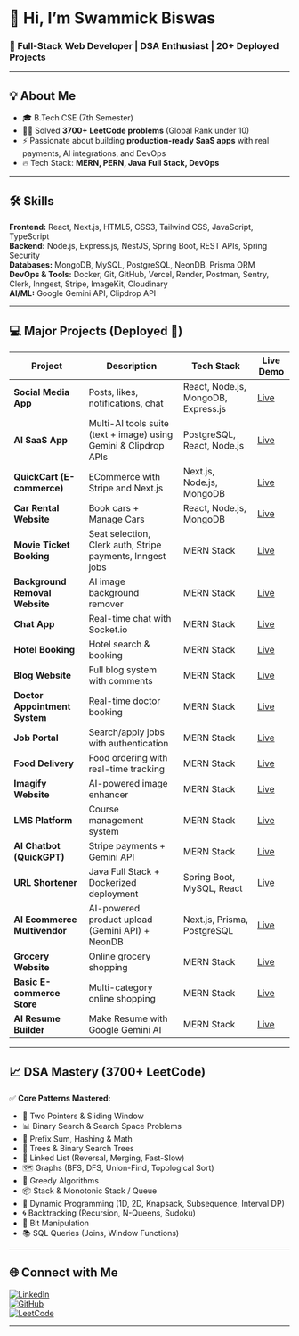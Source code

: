 # 👋 Hi, I’m Swammick Biswas

### 🚀 Full-Stack Web Developer | DSA Enthusiast | 20+ Deployed Projects

---

## 💡 About Me

- 🎓 B.Tech CSE (7th Semester)
- 🧑‍💻 Solved **3700+ LeetCode problems** (Global Rank under 10)
- ⚡ Passionate about building **production-ready SaaS apps** with real payments, AI integrations, and DevOps
- 🔥 Tech Stack: **MERN, PERN, Java Full Stack, DevOps**

---

## 🛠️ Skills

**Frontend:** React, Next.js, HTML5, CSS3, Tailwind CSS, JavaScript, TypeScript  
**Backend:** Node.js, Express.js, NestJS, Spring Boot, REST APIs, Spring Security  
**Databases:** MongoDB, MySQL, PostgreSQL, NeonDB, Prisma ORM  
**DevOps & Tools:** Docker, Git, GitHub, Vercel, Render, Postman, Sentry, Clerk, Inngest, Stripe, ImageKit, Cloudinary  
**AI/ML:** Google Gemini API, Clipdrop API

---

## 💻 Major Projects (Deployed 🚀)

| Project                        | Description                                                      | Tech Stack                          | Live Demo                                                |
| ------------------------------ | ---------------------------------------------------------------- | ----------------------------------- | -------------------------------------------------------- |
| **Social Media App**           | Posts, likes, notifications, chat                                | React, Node.js, MongoDB, Express.js | [Live](https://pingup-frontend-navy.vercel.app/)         |
| **AI SaaS App**                | Multi-AI tools suite (text + image) using Gemini & Clipdrop APIs | PostgreSQL, React, Node.js          | [Live](https://quick-ai-tau.vercel.app/)                 |
| **QuickCart (E-commerce)**     | ECommerce with Stripe and Next.js                                | Next.js, Node.js, MongoDB           | [Live](https://quick-cart-neon-two.vercel.app/)          |
| **Car Rental Website**         | Book cars + Manage Cars                                          | React, Node.js, MongoDB             | [Live](https://car-rental-swammick.vercel.app/)          |
| **Movie Ticket Booking**       | Seat selection, Clerk auth, Stripe payments, Inngest jobs        | MERN Stack                          | [Live](https://quickshow-lake.vercel.app/)               |
| **Background Removal Website** | AI image background remover                                      | MERN Stack                          | [Live](https://bg-removal-frontend-pearl.vercel.app/)    |
| **Chat App**                   | Real-time chat with Socket.io                                    | MERN Stack                          | [Live](https://chat-app-frontend-weld-seven.vercel.app/) |
| **Hotel Booking**              | Hotel search & booking                                           | MERN Stack                          | [Live](https://quickstay-two.vercel.app/)                |
| **Blog Website**               | Full blog system with comments                                   | MERN Stack                          | [Live](https://quick-blog-frontend.vercel.app/)          |
| **Doctor Appointment System**  | Real-time doctor booking                                         | MERN Stack                          | [Live](https://prescripto-frontend-rose.vercel.app/)     |
| **Job Portal**                 | Search/apply jobs with authentication                            | MERN Stack                          | [Live](https://job-portal-frontend-jet.vercel.app/)      |
| **Food Delivery**              | Food ordering with real-time tracking                            | MERN Stack                          | [Live](https://food-del-client-c5s9.onrender.com/)       |
| **Imagify Website**            | AI-powered image enhancer                                        | MERN Stack                          | [Live](https://imagify-frontend-swart.vercel.app/)       |
| **LMS Platform**               | Course management system                                         | MERN Stack                          | [Live](https://lms-client-chi-ten.vercel.app/)           |
| **AI Chatbot (QuickGPT)**      | Stripe payments + Gemini API                                     | MERN Stack                          | [Live](https://quickgpt-five.vercel.app/)                |
| **URL Shortener**              | Java Full Stack + Dockerized deployment                          | Spring Boot, MySQL, React           | [Live](https://url-shortener-react-psi.vercel.app/)      |
| **AI Ecommerce Multivendor**   | AI-powered product upload (Gemini API) + NeonDB                  | Next.js, Prisma, PostgreSQL         | [Live](https://gocart-cyan.vercel.app/)                  |
| **Grocery Website**            | Online grocery shopping                                          | MERN Stack                          | [Live](https://greencart-five.vercel.app/)               |
| **Basic E-commerce Store**     | Multi-category online shopping                                   | MERN Stack                          | [Live](https://ecommerce-frontend-nine-flax.vercel.app/) |
| **AI Resume Builder**          | Make Resume with Google Gemini AI                                | MERN Stack                          | [Live](https://resume-client-eta.vercel.app/)            |

---

## 📈 DSA Mastery (3700+ LeetCode)

✅ **Core Patterns Mastered:**

- 🔁 Two Pointers & Sliding Window
- 📊 Binary Search & Search Space Problems
- 🧮 Prefix Sum, Hashing & Math
- 🌲 Trees & Binary Search Trees
- 🧵 Linked List (Reversal, Merging, Fast-Slow)
- 🗺️ Graphs (BFS, DFS, Union-Find, Topological Sort)
- 🎯 Greedy Algorithms
- 📦 Stack & Monotonic Stack / Queue
- 🧠 Dynamic Programming (1D, 2D, Knapsack, Subsequence, Interval DP)
- 🌀 Backtracking (Recursion, N-Queens, Sudoku)
- 🔐 Bit Manipulation
- 📚 SQL Queries (Joins, Window Functions)

---

## 🌐 Connect with Me

[![LinkedIn](https://img.shields.io/badge/LinkedIn-blue?logo=linkedin)](https://www.linkedin.com/in/swammick-biswas-05ab59308/)  
[![GitHub](https://img.shields.io/badge/GitHub-black?logo=github)](https://github.com/SwammickBiswas)  
[![LeetCode](https://img.shields.io/badge/LeetCode-orange?logo=leetcode)](https://leetcode.com/u/Swammick/)

---
